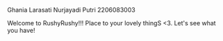 Ghania Larasati Nurjayadi Putri
2206083003


Welcome to RushyRushy!!!
Place to your lovely thingS <3. Let's see what you have!